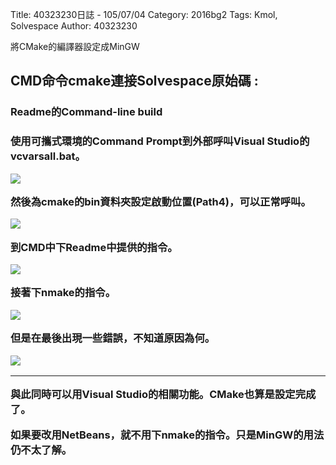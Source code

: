 Title: 40323230日誌 - 105/07/04
Category: 2016bg2
Tags: Kmol, Solvespace
Author: 40323230


將CMake的編譯器設定成MinGW

<!-- PELICAN_END_SUMMARY -->

<h2>CMD命令cmake連接Solvespace原始碼 :</h2>

<h3>Readme的Command-line build<h3>

使用可攜式環境的Command Prompt到外部呼叫Visual Studio的vcvarsall.bat。

<img src="http://i.imgur.com/F6tBRr1.jpg" >

然後為cmake的bin資料夾設定啟動位置(Path4)，可以正常呼叫。

<img src="http://i.imgur.com/2h18M7K.jpg" >

到CMD中下Readme中提供的指令。

<img src="http://i.imgur.com/zpzsMMZ.jpg" >

接著下nmake的指令。

<img src="http://i.imgur.com/SMlMAQc.jpg" >

但是在最後出現一些錯誤，不知道原因為何。

<img src="http://i.imgur.com/CZ2wMoU.jpg" >

<hr>

與此同時可以用Visual Studio的相關功能。CMake也算是設定完成了。

如果要改用NetBeans，就不用下nmake的指令。只是MinGW的用法仍不太了解。